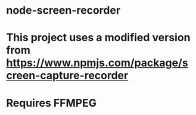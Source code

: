 # node-screen-recorder
# This project uses a modified version from https://www.npmjs.com/package/screen-capture-recorder

# Requires FFMPEG
